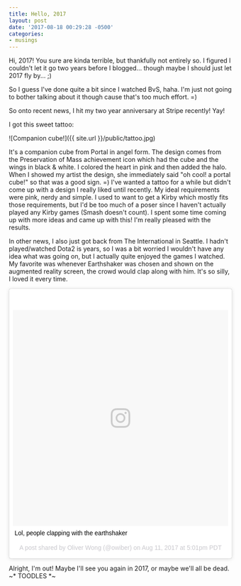 ```yaml
---
title: Hello, 2017
layout: post
date: '2017-08-18 00:29:28 -0500'
categories:
- musings
---
```


Hi, 2017! You sure are kinda terrible, but thankfully not entirely so. I figured I couldn't let it go two years before I blogged... though maybe I should just let 2017 fly by... ;)

So I guess I've done quite a bit since I watched BvS, haha. I'm just not going to bother talking about it though cause that's too much effort. =) 

So onto recent news, I hit my two year anniversary at Stripe recently! Yay! 

I got this sweet tattoo:

![Companion cube!]({{ site.url }}/public/tattoo.jpg)

It's a companion cube from Portal in angel form. The design comes from the Preservation of Mass achievement icon which had the cube and the wings in black & white. I colored the heart in pink and then added the halo. When I showed my artist the design, she immediately said "oh cool! a portal cube!" so that was a good sign. =) I've wanted a tattoo for a while but didn't come up with a design I really liked until recently. My ideal requirements were pink, nerdy and simple. I used to want to get a Kirby which mostly fits those requirements, but I'd be too much of a poser since I haven't actually played any Kirby games (Smash doesn't count). I spent some time coming up with more ideas and came up with this! I'm really pleased with the results.

In other news, I also just got back from The International in Seattle. I hadn't played/watched Dota2 is years, so I was a bit worried I wouldn't have any idea what was going on, but I actually quite enjoyed the games I watched. My favorite was whenever Earthshaker was chosen and shown on the augmented reality screen, the crowd would clap along with him. It's so silly, I loved it every time.

<blockquote class="instagram-media" data-instgrm-captioned data-instgrm-version="7" style=" background:#FFF; border:0; border-radius:3px; box-shadow:0 0 1px 0 rgba(0,0,0,0.5),0 1px 10px 0 rgba(0,0,0,0.15); margin: 1px; max-width:658px; padding:0; width:99.375%; width:-webkit-calc(100% - 2px); width:calc(100% - 2px);"><div style="padding:8px;"> <div style=" background:#F8F8F8; line-height:0; margin-top:40px; padding:50.0% 0; text-align:center; width:100%;"> <div style=" background:url(data:image/png;base64,iVBORw0KGgoAAAANSUhEUgAAACwAAAAsCAMAAAApWqozAAAABGdBTUEAALGPC/xhBQAAAAFzUkdCAK7OHOkAAAAMUExURczMzPf399fX1+bm5mzY9AMAAADiSURBVDjLvZXbEsMgCES5/P8/t9FuRVCRmU73JWlzosgSIIZURCjo/ad+EQJJB4Hv8BFt+IDpQoCx1wjOSBFhh2XssxEIYn3ulI/6MNReE07UIWJEv8UEOWDS88LY97kqyTliJKKtuYBbruAyVh5wOHiXmpi5we58Ek028czwyuQdLKPG1Bkb4NnM+VeAnfHqn1k4+GPT6uGQcvu2h2OVuIf/gWUFyy8OWEpdyZSa3aVCqpVoVvzZZ2VTnn2wU8qzVjDDetO90GSy9mVLqtgYSy231MxrY6I2gGqjrTY0L8fxCxfCBbhWrsYYAAAAAElFTkSuQmCC); display:block; height:44px; margin:0 auto -44px; position:relative; top:-22px; width:44px;"></div></div> <p style=" margin:8px 0 0 0; padding:0 4px;"> <a href="https://www.instagram.com/p/BXrEH1HDi4F/" style=" color:#000; font-family:Arial,sans-serif; font-size:14px; font-style:normal; font-weight:normal; line-height:17px; text-decoration:none; word-wrap:break-word;" target="_blank">Lol, people clapping with the earthshaker</a></p> <p style=" color:#c9c8cd; font-family:Arial,sans-serif; font-size:14px; line-height:17px; margin-bottom:0; margin-top:8px; overflow:hidden; padding:8px 0 7px; text-align:center; text-overflow:ellipsis; white-space:nowrap;">A post shared by Oliver Wong (@owiber) on <time style=" font-family:Arial,sans-serif; font-size:14px; line-height:17px;" datetime="2017-08-12T00:01:40+00:00">Aug 11, 2017 at 5:01pm PDT</time></p></div></blockquote>
<script async defer src="//platform.instagram.com/en_US/embeds.js"></script>

Alright, I'm out! Maybe I'll see you again in 2017, or maybe we'll all be dead. ~* TOODLES *~